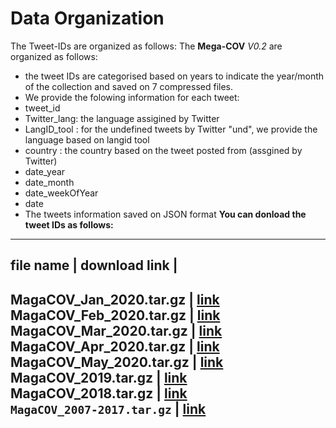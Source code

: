 # Data Organization
The Tweet-IDs are organized as follows:
The **Mega-COV** *V0.2* are organized as follows:
- the tweet IDs are categorised based on years to indicate the year/month of the collection and saved on 7 compressed files.
- We provide the folowing information for each tweet:
 - tweet_id
 - Twitter_lang: the language assigined by Twitter
 - LangID_tool : for the undefined tweets by Twitter "und", we provide the language based on langid tool
 - country : the country based on the tweet posted from (assgined by Twitter)
 - date_year
 - date_month
 - date_weekOfYear
 - date
- The tweets information saved on JSON format 
**You can donload the tweet IDs as follows:**
----------------------------------------------
**file name**              | **download link** |
----------------------------------------------
MagaCOV_Jan_2020.tar.gz    | [link](https://drive.google.com/file/d/1Cu245viZuOem9izj81W-4DvJ72LV7o9M/view?usp=sharing)      
MagaCOV_Feb_2020.tar.gz    | [link](https://drive.google.com/file/d/1FaTGLDM7BUDwbt5eFHD3e4F5qkZx32dg/view?usp=sharing)      
MagaCOV_Mar_2020.tar.gz    | [link](https://drive.google.com/file/d/1bbah6100egayyWnyLfWztfL1G2gxQ7rz/view?usp=sharing)      
MagaCOV_Apr_2020.tar.gz    | [link](https://drive.google.com/file/d/1b_OgzP93njQKERhNKszlHPPuLnrA3Ep3/view?usp=sharing)      
MagaCOV_May_2020.tar.gz    | [link](https://drive.google.com/file/d/1qA7JlgjZiB7-w_hISMnzSlL8-5iUCD5-/view?usp=sharing)      
MagaCOV_2019.tar.gz        | [link](https://drive.google.com/file/d/1-8knSEaXdLLnFPew_cNfq5MYqDXS5njH/view?usp=sharing)      
MagaCOV_2018.tar.gz        | [link](https://drive.google.com/file/d/1bmzKLY7x95gfPqLJjOh1R3Pv78HGk1w4/view?usp=sharing)      
`MagaCOV_2007-2017.tar.gz`  | [link](https://drive.google.com/file/d/1sCKfF-7ue2q4IwRfcAlW90rTFLWOhqY2/view?usp=sharing)      
-------------------------------------------


